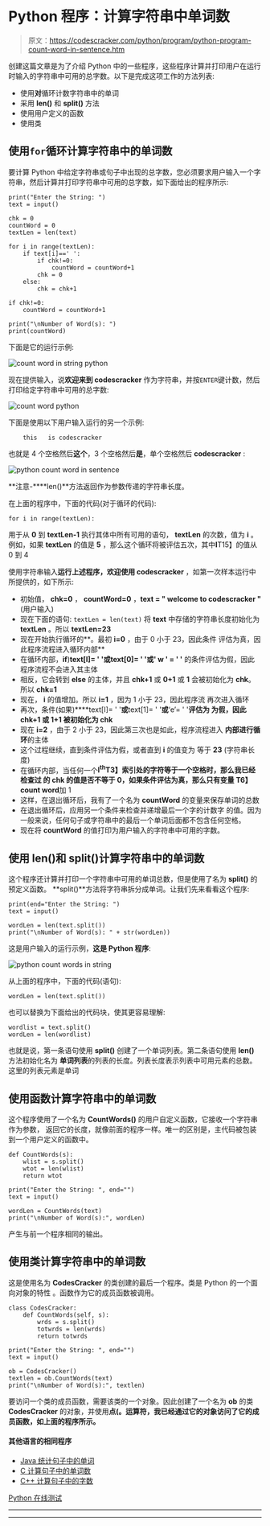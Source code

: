 # Python 程序：计算字符串中单词数

> 原文：<https://codescracker.com/python/program/python-program-count-word-in-sentence.htm>

创建这篇文章是为了介绍 Python 中的一些程序，这些程序计算并打印用户在运行时输入的字符串中可用的总字数。以下是完成这项工作的方法列表:

*   使用**对**循环计数字符串中的单词
*   采用 **len()** 和 **split()** 方法
*   使用用户定义的函数
*   使用类

## 使用`for`循环计算字符串中的单词数

要计算 Python 中给定字符串或句子中出现的总字数，您必须要求用户输入一个字符串，然后计算并打印字符串中可用的总字数，如下面给出的程序所示:

```
print("Enter the String: ")
text = input()

chk = 0
countWord = 0
textLen = len(text)

for i in range(textLen):
    if text[i]==' ':
        if chk!=0:
            countWord = countWord+1
        chk = 0
    else:
        chk = chk+1

if chk!=0:
    countWord = countWord+1

print("\nNumber of Word(s): ")
print(countWord)
```

下面是它的运行示例:

![count word in string python](img/bf2efc8087df8aea559dc59bb23993f9.png)

现在提供输入，说**欢迎来到 codescracker** 作为字符串，并按`ENTER`键计数，然后 打印给定字符串中可用的总字数:

![count word python](img/365753dae8b5d4e5e5bd8bbcdacc6371.png)

下面是使用以下用户输入运行的另一个示例:

```
    this   is codescracker
```

也就是 4 个空格然后**这个**，3 个空格然后**是**，单个空格然后 **codescracker** :

![python count word in sentence](img/852f71e8b9acee296f199163e2a8f05c.png)

**注意-****len()**方法返回作为参数传递的字符串长度。

在上面的程序中，下面的代码(对于循环的代码):

```
for i in range(textLen):
```

用于从 **0** 到 **textLen-1** 执行其体中所有可用的语句， **textLen** 的次数，值为 **i** 。例如，如果 **textLen** 的值是 **5** ，那么这个循环将被评估五次，其中**I**T15】的值从 0 到 4

使用字符串输入**运行上述程序，欢迎使用 codescracker** ，如第一次样本运行中所提供的，如下所示:

*   初始值， **chk=0** ， **countWord=0** ，**text = " welcome to codescracker "**(用户输入)
*   现在下面的语句:
    `textLen = len(text)`
    将 **text** 中存储的字符串长度初始化为 **textLen** 。所以 **textLen=23**
*   现在开始执行循环的**。最初 **i=0** ，由于 0 小于 23，因此条件 评估为真，因此程序流程进入循环内部**
*   在循环内部，**if**)**text[I]= ' '**或**text[0]= ' '**或**' w ' = ' '** 的条件评估为假，因此程序流程不会进入其主体
*   相反，它会转到 **else** 的主体，并且 **chk+1** 或 **0+1** 或 **1** 会被初始化为 **chk**。所以 **chk=1**
*   现在， **i** 的值增加。所以 **i=1** ，因为 1 小于 23，因此程序流 再次进入循环
*   再次，条件(如果)****text[I]= ' '**或**text[1]= ' '**或**‘e’= ' '**评估为 为假，因此 **chk+1** 或 **1+1** 被初始化为 **chk****
*   现在 **i=2** ，由于 2 小于 23，因此第三次也是如此，程序流程进入 **内部进行循环**的主体
*   这个过程继续，直到条件评估为假，或者直到 **i** 的值变为 等于 **23** (字符串长度)
*   在循环内部，当任何一个**I<sup>th</sup>T3】索引处的字符等于一个空格时，那么我已经检查过 的 **chk** 的值是否不等于 0，如果条件评估为真，那么只有变量 T6】count word**加 1
*   这样，在退出循环后，我有了一个名为 **countWord** 的变量来保存单词的总数
*   在退出循环后，应用另一个条件来检查并递增最后一个字的计数字 的值。因为一般来说，任何句子或字符串中的最后一个单词后面都不包含任何空格。
*   现在将 **countWord** 的值打印为用户输入的字符串中可用的字数。

## 使用 len()和 split()计算字符串中的单词数

这个程序还计算并打印一个字符串中可用的单词总数，但是使用了名为 **split()** 的预定义函数。 **split()**方法将字符串拆分成单词。让我们先来看看这个程序:

```
print(end="Enter the String: ")
text = input()

wordLen = len(text.split())
print("\nNumber of Word(s): " + str(wordLen))
```

这是用户输入的运行示例，**这是 Python 程序**:

![python count words in string](img/1c6b9ba2e401961522095ac3020cb7e7.png)

从上面的程序中，下面的代码(语句):

```
wordLen = len(text.split())
```

也可以替换为下面给出的代码块，使其更容易理解:

```
wordlist = text.split()
wordLen = len(wordlist)
```

也就是说，第一条语句使用 **split()** 创建了一个单词列表。第二条语句使用 **len()** 方法初始化名为 **单词列表**的列表的长度。列表长度表示列表中可用元素的总数。这里的列表元素是单词

## 使用函数计算字符串中的单词数

这个程序使用了一个名为 **CountWords()** 的用户自定义函数，它接收一个字符串作为参数， 返回它的长度，就像前面的程序一样。唯一的区别是，主代码被包装到一个用户定义的函数中。

```
def CountWords(s):
    wlist = s.split()
    wtot = len(wlist)
    return wtot

print("Enter the String: ", end="")
text = input()

wordLen = CountWords(text)
print("\nNumber of Word(s):", wordLen)
```

产生与前一个程序相同的输出。

## 使用类计算字符串中的单词数

这是使用名为 **CodesCracker** 的类创建的最后一个程序。类是 Python 的一个面向对象的特性 。函数作为它的成员函数被调用。

```
class CodesCracker:
    def CountWords(self, s):
        wrds = s.split()
        totwrds = len(wrds)
        return totwrds

print("Enter the String: ", end="")
text = input()

ob = CodesCracker()
textlen = ob.CountWords(text)
print("\nNumber of Word(s):", textlen)
```

要访问一个类的成员函数，需要该类的一个对象。因此创建了一个名为 **ob** 的类 **CodesCracker** 的对象，并使用**点(。运算符，我已经通过它的对象访问了它的成员函数，如上面的程序所示。**

#### 其他语言的相同程序

*   [Java 统计句子中的单词](/java/program/java-program-count-words-in-sentence.htm)
*   [C 计算句子中的单词数](/c/program/c-program-count-words-in-sentence.htm)
*   [C++ 计算句子中的字数](/cpp/program/cpp-program-count-words-in-sentence.htm)

[Python 在线测试](/exam/showtest.php?subid=10)

* * *

* * *